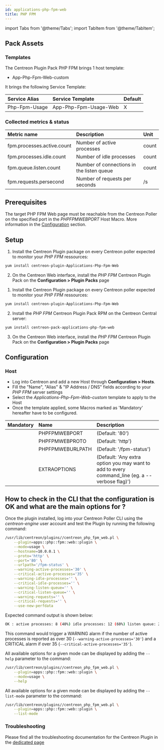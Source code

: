 ```yaml
---
id: applications-php-fpm-web
title: PHP FPM
---
```

import Tabs from '@theme/Tabs';
import TabItem from '@theme/TabItem';


## Pack Assets

### Templates

The Centreon Plugin Pack PHP FPM brings 1 host template:
* App-Php-Fpm-Web-custom

It brings the following Service Template:

| Service Alias | Service Template      | Default |
|:--------------|:----------------------|:--------|
| Php-Fpm-Usage | App-Php-Fpm-Usage-Web | X       |

### Collected metrics & status

<Tabs groupId="sync">
<TabItem value="PhpFpmUsage" label="PhpFpmUsage">

| Metric name                | Description                               | Unit  |
|:---------------------------|:------------------------------------------|:------|
| fpm.processes.active.count | Number of active processes                | count |
| fpm.processes.idle.count   | Number of idle processes                  | count |
| fpm.queue.listen.count     | Number of connections in the listen queue | count |
| fpm.requests.persecond     | Number of requests per seconds            | /s    |

</TabItem>
</Tabs>

## Prerequisites

The target PHP FPM Web page must be reachable from the Centreon Poller on the 
specified port in the *PHPFPMWEBPORT* Host Macro. More information in the 
[Configuration](#Configuration) section.

## Setup

<Tabs groupId="sync">
<TabItem value="Online IMP Licence & IT100 Editions" label="Online IMP Licence & IT100 Editions">

1. Install the Centreon Plugin package on every Centreon poller expected to monitor your *PHP FPM* ressources:

```bash
yum install centreon-plugin-Applications-Php-Fpm-Web
```

2. On the Centreon Web interface, install the *PHP FPM* Centreon Plugin Pack on the **Configuration > Plugin Packs** page

</TabItem>
<TabItem value="Offline IMP License" label="Offline IMP License">

1. Install the Centreon Plugin package on every Centreon poller expected to monitor your *PHP FPM* ressources:

```bash
yum install centreon-plugin-Applications-Php-Fpm-Web
```

2. Install the *PHP FPM* Centreon Plugin Pack RPM on the Centreon Central server:

```bash
yum install centreon-pack-applications-php-fpm-web
```

3. On the Centreon Web interface, install the *PHP FPM* Centreon Plugin Pack on the **Configuration > Plugin Packs** page

</TabItem>
</Tabs>

## Configuration

### Host

* Log into Centreon and add a new Host through **Configuration > Hosts**.
* Fill the "Name", "Alias" & "IP Address / DNS" fields according to your *PHP FPM* server settings
* Select the *Applications-Php-Fpm-Web-custom* template to apply to the Host
* Once the template applied, some Macros marked as 'Mandatory' hereafter have to be configured.

| Mandatory | Name             | Description                                                                                     |
|:----------|:-----------------|:------------------------------------------------------------------------------------------------|
|           | PHPFPMWEBPORT    | (Default: '80')                                                                                 |
|           | PHPFPMWEBPROTO   | (Default: 'http')                                                                               |
|           | PHPFPMWEBURLPATH | (Default: '/fpm-status')                                                                        |
|           | EXTRAOPTIONS     | (Default: 'Any extra option you may want to add to every command\_line (eg. a --verbose flag)') |

## How to check in the CLI that the configuration is OK and what are the main options for ? 

Once the plugin installed, log into your Centreon Poller CLI using the 
*centreon-engine* user account and test the Plugin by running the following 
command:

```bash
/usr/lib/centreon/plugins//centreon_php_fpm_web.pl \
    --plugin=apps::php::fpm::web::plugin \
    --mode=usage \
    --hostname=10.0.0.1 \
    --proto='http' \
    --port='80' \
    --urlpath='/fpm-status' \
    --warning-active-processes='30' \
    --critical-active-processes='35' \
    --warning-idle-processes='' \
    --critical-idle-processes='' \
    --warning-listen-queue='' \
    --critical-listen-queue='' \
    --warning-requests='' \
    --critical-requests='' \
    --use-new-perfdata 
```

Expected command output is shown below:

```bash
OK : active processes: 8 (40%) idle processes: 12 (60%) listen queue: 2 requests: 90/s | 'fpm.processes.active.count'=8;30;35;0; 'fpm.processes.idle.count'=12;;;0; 'fpm.queue.listen.count'=2;;;0; 'fpm.requests.persecond'=90/s;;;0; 
```

This command would trigger a WARNING alarm if the number of active processes is
reported as over 30 (`--warning-active-processes='30'`) and a CRITICAL alarm if over 
35 (`--critical-active-processes='35'`).

All available options for a given mode can be displayed by adding the 
`--help` parameter to the command:

```bash
/usr/lib/centreon/plugins//centreon_php_fpm_web.pl \
    --plugin=apps::php::fpm::web::plugin \
    --mode=usage \
    --help
```

All available options for a given mode can be displayed by adding the 
`--list-mode` parameter to the command:

```bash
/usr/lib/centreon/plugins//centreon_php_fpm_web.pl \
    --plugin=apps::php::fpm::web::plugin \
    --list-mode
```

### Troubleshooting

Please find all the troubleshooting documentation for the Centreon Plugin
in the [dedicated page](../tutorials/troubleshooting-plugins)